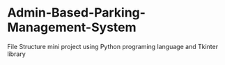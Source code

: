 # Admin-Based-Parking-Management-System
File Structure mini project using Python programing language and Tkinter library
